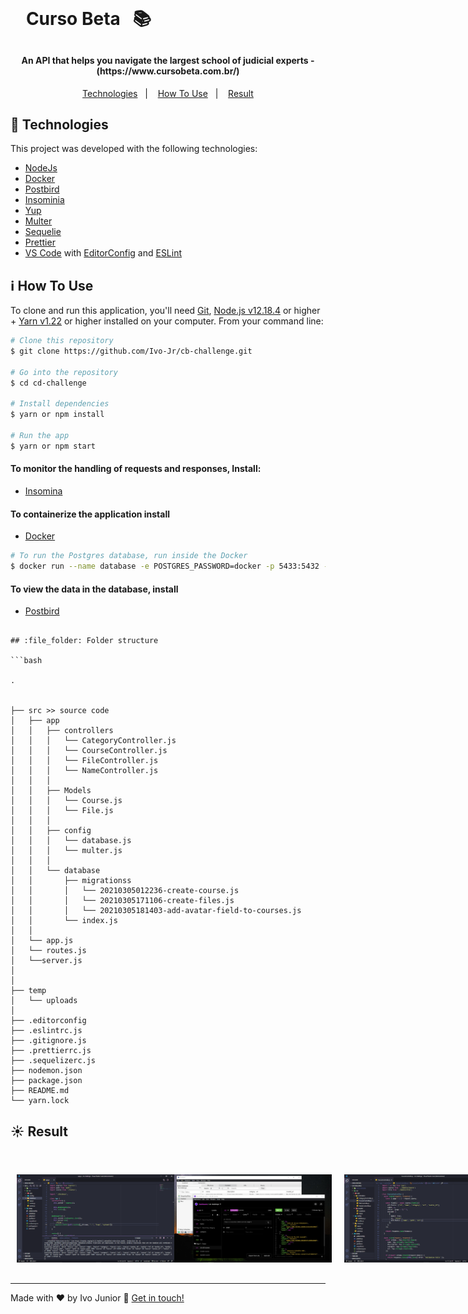 <h1 align="center" style="    max-width: 250px;
    margin: 30px 0;">
    <br>
    Curso Beta &nbsp; &#128218
</h1>


<h4 align="center">
  An API that helps you navigate the largest school of judicial experts - (https://www.cursobeta.com.br/)
</h4>

<p align="center">
  <a href="#rocket-technologies">Technologies</a>&nbsp;&nbsp;&nbsp;|&nbsp;&nbsp;&nbsp;
  <a href="#information_source-how-to-use">How To Use</a>&nbsp;&nbsp;&nbsp;|&nbsp;&nbsp;&nbsp;
  <a href="#sunny-result">Result</a>
</p>



## :rocket: Technologies

This project was developed with the following technologies:

- [NodeJs](https://nodejs.org/en/)
- [Docker](https://hub.docker.com/_/postgres)
- [Postbird](https://www.electronjs.org/apps/postbird)
- [Insominia](https://insomnia.rest/download)
- [Yup](https://reactjs.org/)
- [Multer](https://www.npmjs.com/package/multer)
- [Sequelie](https://sequelize.org/master/manual/getting-started.html)
- [Prettier](https://prettier.io/)
- [VS Code][vc] with [EditorConfig][vceditconfig] and [ESLint][vceslint]


## :information_source: How To Use


To clone and run this application, you'll need [Git](https://git-scm.com), [Node.js v12.18.4][nodejs] or higher + [Yarn v1.22][yarn] or higher installed on your computer. From your command line:


```bash
# Clone this repository
$ git clone https://github.com/Ivo-Jr/cb-challenge.git

# Go into the repository
$ cd cd-challenge

# Install dependencies 
$ yarn or npm install

# Run the app
$ yarn or npm start
```


#### To monitor the handling of requests and responses, Install:
- [Insomina](https://insomnia.rest/download)

#### To containerize the application install
- [Docker](https://docs.docker.com/docker-hub/)
```bash
# To run the Postgres database, run inside the Docker
$ docker run --name database -e POSTGRES_PASSWORD=docker -p 5433:5432 -d postgres
```
#### To view the data in the database, install
- [Postbird](https://www.electronjs.org/apps/postbird)



```

## :file_folder: Folder structure

```bash

.


├── src >> source code
│   ├── app
│   │   ├── controllers
│   │   │   └── CategoryController.js
│   │   │   └── CourseController.js
│   │   │   └── FileController.js
│   │   │   └── NameController.js
│   │   │
│   │   ├── Models
│   │   │   └── Course.js
│   │   │   └── File.js
│   │   │
│   │   ├── config
│   │   │   └── database.js
│   │   │   └── multer.js
│   │   │   
│   │   └── database
│   │       ├── migrationss
│   │       │   └── 20210305012236-create-course.js
│   │       │   └── 20210305171106-create-files.js
│   │       │   └── 20210305181403-add-avatar-field-to-courses.js
│   │       └── index.js
│   │
│   └── app.js
│   └── routes.js
│   └──server.js
│
│
├── temp
│   └── uploads
│   
├── .editorconfig
├── .eslintrc.js
├── .gitignore.js
├── .prettierrc.js
├── .sequelizerc.js
├── nodemon.json
├── package.json
├── README.md
└── yarn.lock

```

## :sunny: Result

  <div style="display: flex;   flex-direction: column;
  align-items: center;">
  <h1 align="center" style="display: flex; flex-direction:row;">
      <img   style="margin: 0 10px;" alt="cursobeta" src="src/img/layout/print01.png" />
        <br/>
        <br/>
        <br/>
      <img   style="margin: 0 10px;" alt="cursobeta" src="src/img/layout/print02.png" />
        <br/>
        <br/>
        <br/>
      <img  style="margin: 0 10px;" alt="cursobeta" src="src/img/layout/print03.png" />
  </h1>
  </div>



---

Made with ♥ by Ivo Junior :wave: [Get in touch!](https://www.linkedin.com/in/jos%C3%A9-ivo-maciel-j%C3%BAnior-658136145/)

[nodejs]: https://nodejs.org/
[yarn]: https://yarnpkg.com/
[vc]: https://code.visualstudio.com/
[vceditconfig]: https://marketplace.visualstudio.com/items?itemName=EditorConfig.EditorConfig
[vceslint]: https://marketplace.visualstudio.com/items?itemName=dbaeumer.vscode-eslint
